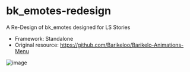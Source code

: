 # bk_emotes-redesign

A Re-Design of bk_emotes designed for LS Stories 

- Framework: Standalone 
- Original resource: https://github.com/Barikeloo/Barikelo-Animations-Menu
 
![image](https://user-images.githubusercontent.com/104170844/227681826-338f98e7-2dd9-4806-8e5f-42a51bd90411.png)
